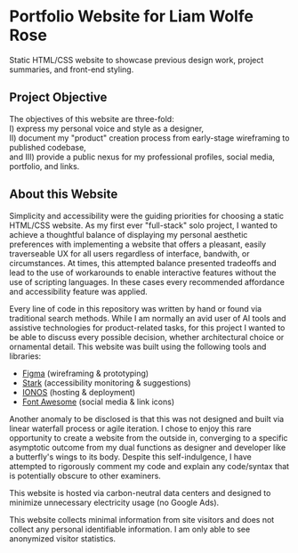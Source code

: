 # Portfolio Website for Liam Wolfe Rose
Static HTML/CSS website to showcase previous design work, project summaries, and front-end styling. 

## Project Objective
The objectives of this website are three-fold:  
I) express my personal voice and style as a designer,  
II) document my "product" creation process from early-stage wireframing to published codebase,  
and III) provide a public nexus for my professional profiles, social media, portfolio, and links.

## About this Website
Simplicity and accessibility were the guiding priorities for choosing a static HTML/CSS website. As my first ever "full-stack" solo project, I wanted to achieve a thoughtful balance of displaying my personal aesthetic preferences with implementing a website that offers a pleasant, easily traverseable UX for all users regardless of interface, bandwith, or circumstances. At times, this attempted balance presented tradeoffs and lead to the use of workarounds to enable interactive features without the use of scripting languages. In these cases every recommended affordance and accessibility feature was applied.

Every line of code in this repository was written by hand or found via traditional search methods. While I am normally an avid user of AI tools and assistive technologies for product-related tasks, for this project I wanted to be able to discuss every possible decision, whether architectural choice or ornamental detail. This website was built using the following tools and libraries: 
- [Figma](https://www.figma.com/) (wireframing & prototyping) 
- [Stark](https://www.getstark.co/) (accessibility monitoring & suggestions)
- [IONOS](https://www.ionos.com/) (hosting & deployment)
- [Font Awesome](https://fontawesome.com/) (social media & link icons)

Another anomaly to be disclosed is that this was not designed and built via linear waterfall process or agile iteration. I chose to enjoy this rare opportunity to create a website from the outside in, converging to a specific asymptotic outcome from my dual functions as designer and developer like a butterfly's wings to its body. Despite this self-indulgence, I have attempted to rigorously comment my code and explain any code/syntax that is potentially obscure to other examiners. 

This website is hosted via carbon-neutral data centers and designed to minimize unnecessary electricity usage (no Google Ads).

This website collects minimal information from site visitors and does not collect any personal identifiable information. I am only able to see anonymized visitor statistics.
